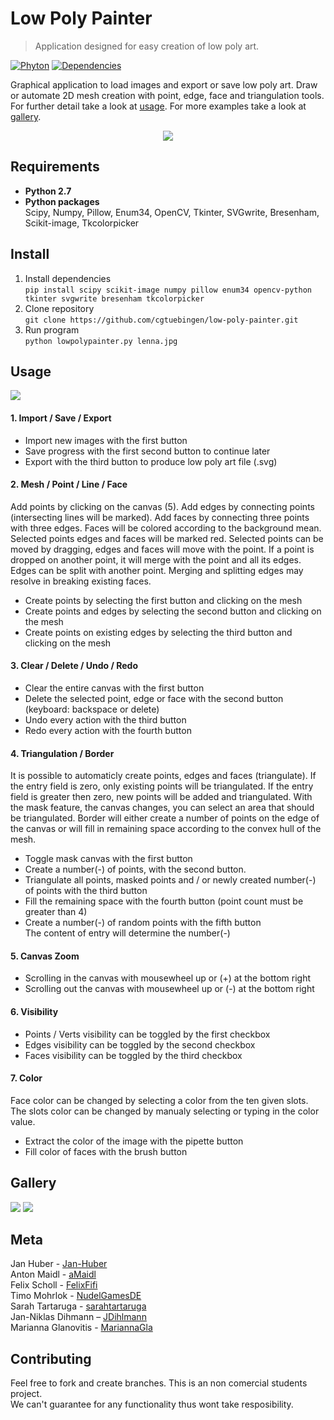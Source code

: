 # Low Poly Painter

> Application designed for easy creation of low poly art.

[![Phyton][python-image]][python-url]
[![Dependencies][dependencies-image]][dependencies-url]

 Graphical application to load images and export or save low poly art. Draw or automate
 2D mesh creation with point, edge, face and triangulation tools. For further
 detail take a look at [usage](https://github.com/cgtuebingen/low-poly-painter#usage). For more examples take a look at [gallery](https://github.com/cgtuebingen/low-poly-painter#gallery).

<p align="center">
  <img src="https://thumbs.gfycat.com/AcclaimedParchedKiskadee-size_restricted.gif">
</p>


## Requirements
* **Python 2.7**
* **Python packages**\
Scipy, Numpy, Pillow, Enum34, OpenCV, Tkinter, SVGwrite, Bresenham, Scikit-image, Tkcolorpicker


## Install
1. Install dependencies\
```pip install scipy scikit-image numpy pillow enum34 opencv-python tkinter svgwrite bresenham tkcolorpicker```
2. Clone repository\
```git clone https://github.com/cgtuebingen/low-poly-painter.git```
3. Run program\
```python lowpolypainter.py lenna.jpg```


## Usage
![](lowpolypainter/resources/images/layout.png)

#### 1. Import / Save / Export
* Import new images with the first button
* Save progress with the first second button to continue later 
* Export with the third button to produce low poly art file (.svg)

#### 2. Mesh / Point / Line / Face
Add points by clicking on the canvas (5). Add edges by connecting points (intersecting lines will be marked). Add faces by connecting three points with three edges. Faces will be colored according to the background mean. Selected points edges and faces will be marked red. Selected points can be moved by dragging, edges and faces will move with the point. If a point is dropped on another point, it will merge with the point and all its edges. Edges can be split with another point. Merging and splitting edges may resolve in breaking existing faces.
* Create points by selecting the first button and clicking on the mesh 
* Create points and edges by selecting the second button and clicking on the mesh
* Create points on existing edges by selecting the third button and clicking on the mesh

#### 3. Clear / Delete / Undo / Redo
* Clear the entire canvas with the first button
* Delete the selected point, edge or face with the second button (keyboard: backspace or delete)
* Undo every action with the third button
* Redo every action with the fourth button

#### 4. Triangulation / Border
It is possible to automaticly create points, edges and faces (triangulate). If the entry field is zero, only existing points will be triangulated. If the entry field is greater then zero, new points will be added and triangulated. With the mask feature, the canvas changes, you can select an area that should be triangulated. Border will either create a number of points on the edge of the canvas or will fill in remaining space according to the convex hull of the mesh.
* Toggle mask canvas with the first button
* Create a number(-) of points, with the second button.
* Triangulate all points, masked points and / or newly created number(-) of points with the third button
* Fill the remaining space with the fourth button (point count must be greater than 4)
* Create a number(-) of random points with the fifth button\
The content of entry will determine the number(-)

#### 5. Canvas Zoom
* Scrolling in the canvas with mousewheel up or (+) at the bottom right
* Scrolling out the canvas with mousewheel up or (-) at the bottom right

#### 6. Visibility
* Points / Verts visibility can be toggled by the first checkbox
* Edges visibility can be toggled by the second checkbox
* Faces visibility can be toggled by the third checkbox

#### 7. Color
Face color can be changed by selecting a color from the ten given slots. The slots color can be changed by manualy selecting or typing in the color value. 
* Extract the color of the image with the pipette button
* Fill color of faces with the brush button

## Gallery
![](lowpolypainter/resources/images/gallery_1.png)
![](lowpolypainter/resources/images/gallery_2.png)

## Meta
Jan Huber - [Jan-Huber](https://github.com/Jan-Huber) \
Anton Maidl - [aMaidl](https://github.com/aMaidl)\
Felix Scholl - [FelixFifi](https://github.com/FelixFifi)\
Timo Mohrlok - [NudelGamesDE](https://github.com/NudelGamesDE)\
Sarah Tartaruga - [sarahtartaruga](https://github.com/sarahtartaruga)\
Jan-Niklas Dihmann – [JDihlmann](https://github.com/JDihlmann)\
Marianna Glanovitis - [MariannaGla](https://github.com/MariannaGla)


## Contributing

Feel free to fork and create branches. This is an non comercial students project.\
We can't guarantee for any functionality thus wont take resposibility.


<!-- Markdown link & img dfn's -->
[python-image]: https://img.shields.io/badge/Python-2.7-blue.svg?style=flat-square
[python-url]: https://www.anaconda.com/download/
[dependencies-image]: https://img.shields.io/depfu/depfu/example-ruby.svg?style=flat-square
[dependencies-url]: https://github.com/cgtuebingen/low-poly-painter#requirements
